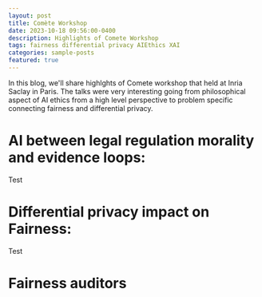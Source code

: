 ```yaml
---
layout: post
title: Comète Workshop
date: 2023-10-18 09:56:00-0400
description: Highlights of Comete Workshop
tags: fairness differential privacy AIEthics XAI
categories: sample-posts
featured: true
---
```

In this blog, we'll share highlghts of Comete workshop that held at Inria Saclay in Paris. The talks were very interesting going from philosophical aspect of AI ethics from a high level perspective to problem specific connecting fairness and differential privacy. 
# AI between legal regulation morality and evidence loops:
Test
# Differential privacy impact on Fairness:
Test
# Fairness auditors 

